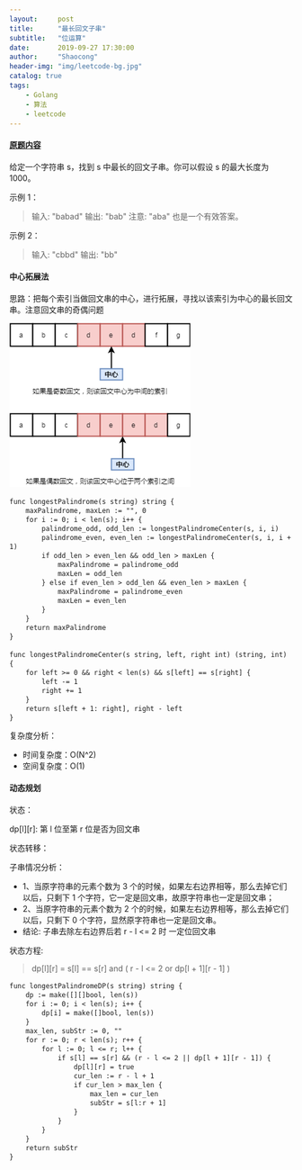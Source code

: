 ```yaml
---
layout:     post
title:      "最长回文子串"
subtitle:   "位运算"
date:       2019-09-27 17:30:00
author:     "Shaocong"
header-img: "img/leetcode-bg.jpg"
catalog: true
tags:
    - Golang
    - 算法
    - leetcode
---
```


#### [原题内容](https://leetcode-cn.com/problems/longest-palindromic-substring/)

给定一个字符串 s，找到 s 中最长的回文子串。你可以假设 s 的最大长度为 1000。

示例 1：

> 输入: "babad"
> 输出: "bab"
> 注意: "aba" 也是一个有效答案。

示例 2：

> 输入: "cbbd"
> 输出: "bb"

#### 中心拓展法

思路：把每个索引当做回文串的中心，进行拓展，寻找以该索引为中心的最长回文串。注意回文串的奇偶问题

![回文串的奇偶问题](/img/in-post/2019-9-27-palindrome.png)

```golang
func longestPalindrome(s string) string {
    maxPalindrome, maxLen := "", 0
    for i := 0; i < len(s); i++ {
        palindrome_odd, odd_len := longestPalindromeCenter(s, i, i)
        palindrome_even, even_len := longestPalindromeCenter(s, i, i + 1)
        if odd_len > even_len && odd_len > maxLen {
            maxPalindrome = palindrome_odd
            maxLen = odd_len
        } else if even_len > odd_len && even_len > maxLen {
            maxPalindrome = palindrome_even
            maxLen = even_len
        }
    }
    return maxPalindrome
}

func longestPalindromeCenter(s string, left, right int) (string, int) {
    for left >= 0 && right < len(s) && s[left] == s[right] {
        left -= 1
        right += 1
    }
    return s[left + 1: right], right - left
}
```

复杂度分析：

* 时间复杂度：O(N^2)
* 空间复杂度：O(1)

#### 动态规划

状态：

dp[l][r]: 第 l 位至第 r 位是否为回文串

状态转移：

子串情况分析：
* 1、当原字符串的元素个数为 3 个的时候，如果左右边界相等，那么去掉它们以后，只剩下 1 个字符，它一定是回文串，故原字符串也一定是回文串；
* 2、当原字符串的元素个数为 2 个的时候，如果左右边界相等，那么去掉它们以后，只剩下 0 个字符，显然原字符串也一定是回文串。
* 结论: 子串去除左右边界后若 r - l <= 2 时 一定位回文串

状态方程:

> dp[l][r] = s[l] == s[r] and ( r - l <= 2 or dp[l + 1][r - 1] )

```golang
func longestPalindromeDP(s string) string {
    dp := make([][]bool, len(s))
    for i := 0; i < len(s); i++ {
        dp[i] = make([]bool, len(s))
    }
    max_len, subStr := 0, ""
    for r := 0; r < len(s); r++ {
        for l := 0; l <= r; l++ {
            if s[l] == s[r] && (r - l <= 2 || dp[l + 1][r - 1]) {
                dp[l][r] = true
                cur_len := r - l + 1
                if cur_len > max_len {
                    max_len = cur_len
                    subStr = s[l:r + 1]
                }
            }
        }
    }
    return subStr
}
```